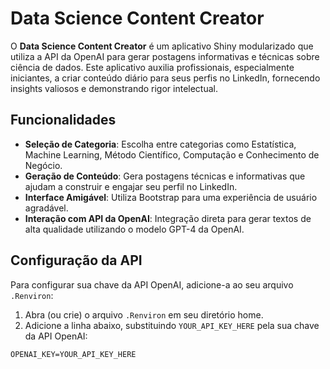 # Data Science Content Creator

O **Data Science Content Creator** é um aplicativo Shiny modularizado que utiliza a API da OpenAI para gerar postagens informativas e técnicas sobre ciência de dados. Este aplicativo auxilia profissionais, especialmente iniciantes, a criar conteúdo diário para seus perfis no LinkedIn, fornecendo insights valiosos e demonstrando rigor intelectual.

## Funcionalidades

- **Seleção de Categoria**: Escolha entre categorias como Estatística, Machine Learning, Método Científico, Computação e Conhecimento de Negócio.
- **Geração de Conteúdo**: Gera postagens técnicas e informativas que ajudam a construir e engajar seu perfil no LinkedIn.
- **Interface Amigável**: Utiliza Bootstrap para uma experiência de usuário agradável.
- **Interação com API da OpenAI**: Integração direta para gerar textos de alta qualidade utilizando o modelo GPT-4 da OpenAI.

## Configuração da API

Para configurar sua chave da API OpenAI, adicione-a ao seu arquivo `.Renviron`:

1. Abra (ou crie) o arquivo `.Renviron` em seu diretório home.
2. Adicione a linha abaixo, substituindo `YOUR_API_KEY_HERE` pela sua chave da API OpenAI:

```plaintext
OPENAI_KEY=YOUR_API_KEY_HERE
```